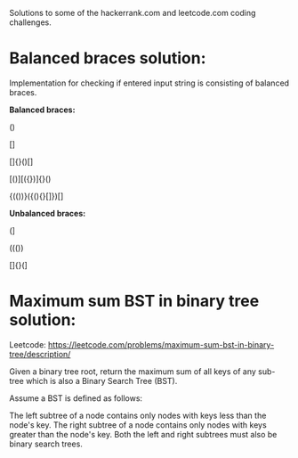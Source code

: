 Solutions to some of the hackerrank.com and leetcode.com coding challenges.

# Balanced braces solution:

Implementation for checking if entered input string is consisting of balanced braces.

**Balanced braces:**

()

[]

[]{}()[]

[()][({})]{}()

{(())}({(){}[]})[]

**Unbalanced braces:**

(]

((())

[]{}(]

# Maximum sum BST in binary tree solution:

Leetcode: https://leetcode.com/problems/maximum-sum-bst-in-binary-tree/description/

Given a binary tree root, return the maximum sum of all keys of any sub-tree which is also a Binary Search Tree (BST).

Assume a BST is defined as follows:

The left subtree of a node contains only nodes with keys less than the node's key.
The right subtree of a node contains only nodes with keys greater than the node's key.
Both the left and right subtrees must also be binary search trees.
